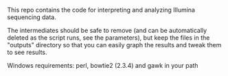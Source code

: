 This repo contains the code for interpreting and analyzing Illumina sequencing data. 

The intermediates should be safe to remove (and can be automatically deleted as the script runs, see the parameters), but keep the files in the "outputs" directory so that you can easily graph the results and tweak them to see results. 

Windows requirements:
perl, bowtie2 (2.3.4) and gawk in your path

